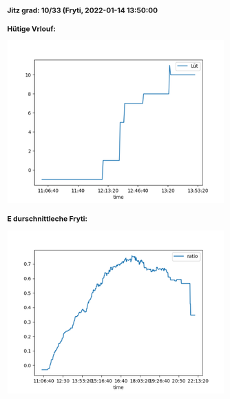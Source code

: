 ### Jitz grad: 10/33 (Fryti, 2022-01-14 13:50:00

### Hütige Vrlouf:
![Graph](Today.png)

### E durschnittleche Fryti:
![Graph](Fryti.png)